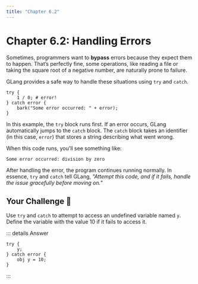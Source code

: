 ```yaml
---
title: "Chapter 6.2"
---
```


# Chapter 6.2: Handling Errors

Sometimes, programmers want to **bypass** errors because they expect them to happen. That’s perfectly fine, some operations, like reading a file or taking the square root of a negative number, are naturally prone to failure.

GLang provides a safe way to handle these situations using `try` and `catch`.

```
try {
    1 / 0; # error!
} catch error {
    bark("Some error occurred: " + error);
}
```

In this example, the `try` block runs first. If an error occurs, GLang automatically jumps to the `catch` block. The `catch` block takes an identifier (in this case, `error`) that stores a string describing what went wrong.

When this code runs, you’ll see something like:

```
Some error occurred: division by zero
```

After handling the error, the program continues running normally. In essence, `try` and `catch` tell GLang, _"Attempt this code, and if it fails, handle the issue gracefully before moving on."_

## Your Challenge 🤔

Use `try` and `catch` to attempt to access an undefined variable named `y`. Define the variable with the value 10 if it fails to access it.

::: details Answer
```
try {
    y;
} catch error {
    obj y = 10;
}
```
:::
